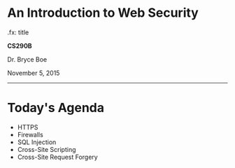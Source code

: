# An Introduction to Web Security
.fx: title

__CS290B__

Dr. Bryce Boe

November 5, 2015

---

# Today's Agenda

* HTTPS
* Firewalls
* SQL Injection
* Cross-Site Scripting
* Cross-Site Request Forgery
